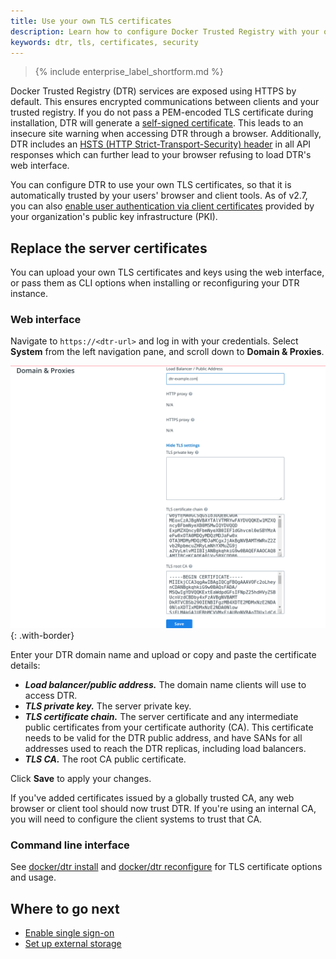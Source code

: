 ```yaml
---
title: Use your own TLS certificates
description: Learn how to configure Docker Trusted Registry with your own TLS certificates.
keywords: dtr, tls, certificates, security
---
```


>{% include enterprise_label_shortform.md %}

Docker Trusted Registry (DTR) services are exposed using HTTPS by default. This
ensures encrypted communications between clients and your trusted registry. If
you do not pass a PEM-encoded TLS certificate during installation, DTR will
generate a [self-signed
certificate](https://en.wikipedia.org/wiki/Self-signed_certificate). This leads
to an insecure site warning when accessing DTR through a browser. Additionally,
DTR includes an [HSTS (HTTP Strict-Transport-Security)
header](https://en.wikipedia.org/wiki/HTTP_Strict_Transport_Security) in all
API responses which can further lead to your browser refusing to load DTR's web
interface.

You can configure DTR to use your own TLS certificates, so that it is
automatically trusted by your users' browser and client tools. As of v2.7, you
can also [enable user authentication via client
certificates](/ee/enable-client-certificate-authentication/) provided by your
organization's public key infrastructure (PKI).

## Replace the server certificates

You can upload your own TLS certificates and keys using the web interface, or pass them as CLI options when installing or reconfiguring your DTR instance.

### Web interface

Navigate to `https://<dtr-url>` and log in with your credentials. Select **System** from the left navigation pane, and scroll down to **Domain & Proxies**.

![](/ee/dtr/images/use-your-certificates-1.png){: .with-border}

Enter your DTR domain name and upload or copy and paste the certificate details:

* ***Load balancer/public address.*** The domain name clients will use to access DTR.
* ***TLS private key.*** The server private key.
* ***TLS certificate chain.*** The server certificate and any intermediate public
certificates from your certificate authority (CA). This certificate needs to be valid for the DTR public address,
and have SANs for all addresses used to reach the DTR replicas, including load
balancers.
* ***TLS CA.*** The root CA public certificate.

Click **Save** to apply your changes.

If you've added certificates issued by a globally trusted CA,
any web browser or client tool should now trust DTR. If you're using an internal
CA, you will need to configure the client systems to trust that
CA.

### Command line interface

See [docker/dtr install](/reference/dtr/2.7/cli/install/) and [docker/dtr reconfigure](/reference/dtr/2.7/cli/reconfigure/) for TLS certificate options and usage.

## Where to go next
- [Enable single sign-on](enable-single-sign-on)
- [Set up external storage](external-storage)
